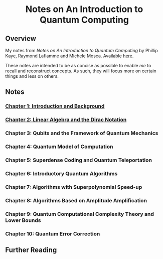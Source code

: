 
# <center>Notes on An Introduction to Quantum Computing</center>

## Overview
My notes from *Notes on An Introduction to Quantum Computing* by Phillip Kaye, Raymond Laflamme and Michele Mosca. Available <a href="https://www.amazon.com/Introduction-Quantum-Computing-Phillip-Kaye/dp/019857049X">here</a>.

These notes are intended to be as concise as possible to enable *me* to recall and reconstruct concepts. As such, they will focus more on certain things and less on others.

## Notes

### <a href="https://phosgene89.github.io/quantum_computing/notes_kaye_etal_ch1">Chapter 1: Introduction and Background</a>

### <a href="https://phosgene89.github.io/quantum_computing/notes_kaye_etal_ch2">Chapter 2: Linear Algebra and the Dirac Notation</a>

### Chapter 3: Qubits and the Framework of Quantum Mechanics

### Chapter 4: Quantum Model of Computation

### Chapter 5: Superdense Coding and Quantum Teleportation

### Chapter 6: Introductory Quantum Algorithms

### Chapter 7: Algorithms with Superpolynomial Speed-up

### Chapter 8: Algorithms Based on Amplitude Amplification

### Chapter 9: Quantum Computational Complexity Theory and Lower Bounds

### Chapter 10: Quantum Error Correction

## Further Reading